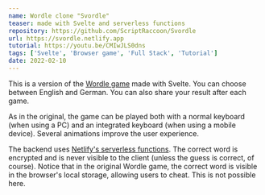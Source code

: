 ```yaml
---
name: Wordle clone "Svordle"
teaser: made with Svelte and serverless functions
repository: https://github.com/ScriptRaccoon/Svordle
url: https://svordle.netlify.app
tutorial: https://youtu.be/CMIwJLS0dns
tags: ['Svelte', 'Browser game', 'Full Stack', 'Tutorial']
date: 2022-02-10
---
```


This is a version of the [Wordle game](https://www.nytimes.com/games/wordle) made with Svelte. You can choose between English and German. You can also share your result after each game.

As in the original, the game can be played both with a normal keyboard (when using a PC) and an integrated keyboard (when using a mobile device). Several animations improve the user experience.

The backend uses [Netlify's serverless functions](https://www.netlify.com/products/functions/). The correct word is encrypted and is never visible to the client (unless the guess is correct, of course). Notice that in the original Wordle game, the correct word is visible in the browser's local storage, allowing users to cheat. This is not possible here.
